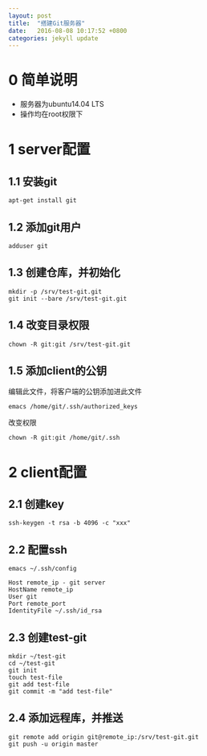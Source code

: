 ```yaml
---
layout: post
title:  "搭建Git服务器"
date:   2016-08-08 10:17:52 +0800
categories: jekyll update
---
```


# 0 简单说明
* 服务器为ubuntu14.04 LTS
* 操作均在root权限下

# 1 server配置
## 1.1 安装git

```shell
apt-get install git
```
## 1.2 添加git用户
```shell
adduser git
```
## 1.3 创建仓库，并初始化
```shell
mkdir -p /srv/test-git.git
git init --bare /srv/test-git.git
```
## 1.4 改变目录权限
```shell
chown -R git:git /srv/test-git.git
```
## 1.5 添加client的公钥
编辑此文件，将客户端的公钥添加进此文件
```shell
emacs /home/git/.ssh/authorized_keys
```
改变权限
```shell
chown -R git:git /home/git/.ssh
```
# 2 client配置
## 2.1 创建key
```shell
ssh-keygen -t rsa -b 4096 -c "xxx"
```
## 2.2 配置ssh
```shell
emacs ~/.ssh/config
```
```config
Host remote_ip - git server
HostName remote_ip
User git
Port remote_port
IdentityFile ~/.ssh/id_rsa
```
## 2.3 创建test-git
```shell
mkdir ~/test-git
cd ~/test-git
git init
touch test-file
git add test-file
git commit -m "add test-file"
```
## 2.4 添加远程库，并推送

```shell
git remote add origin git@remote_ip:/srv/test-git.git
git push -u origin master
```

